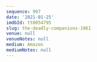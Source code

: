 ```yaml
---
sequence: 997
date: '2021-01-25'
imdbId: tt0054795
slug: the-deadly-companions-1961
venue: null
venueNotes: null
medium: Amazon
mediumNotes: null
---
```


